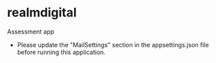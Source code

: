 # realmdigital
Assessment app 

* Please update the "MailSettings" section in the appsettings.json file before running this application.
